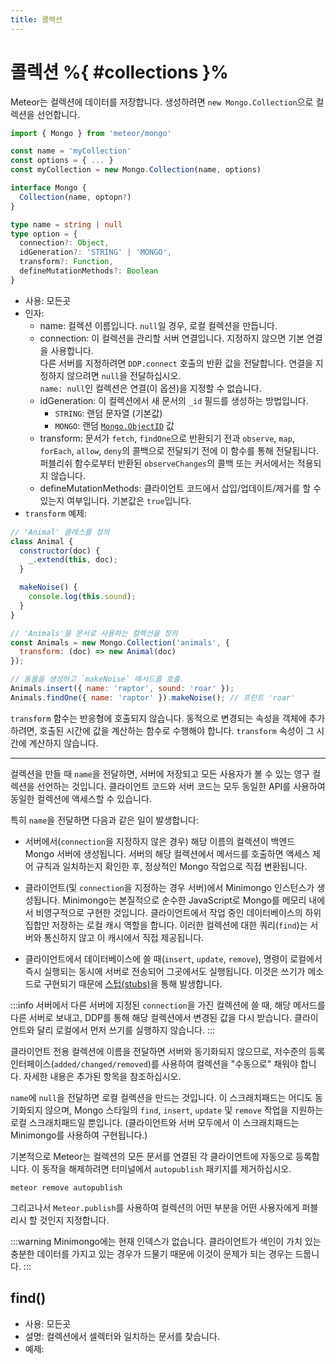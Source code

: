 ```yaml
---
title: 콜렉션
---
```


# 콜렉션 %{ #collections }%

Meteor는 컬렉션에 데이터를 저장합니다.
생성하려면 `new Mongo.Collection`으로 컬렉션을 선언합니다.

```js
import { Mongo } from 'meteor/mongo'

const name = 'myCollection'
const options = { ... }
const myCollection = new Mongo.Collection(name, options)
```

```ts
interface Mongo {
  Collection(name, optopn?)
}

type name = string | null
type option = {
  connection?: Object,
  idGeneration?: 'STRING' | 'MONGO',
  transform?: Function,
  defineMutationMethods?: Boolean
}
```

- 사용: 모든곳
- 인자:
  - name: 컬렉션 이름입니다. `null`일 경우, 로컬 컬렉션을 만듭니다.
  - connection: 이 컬렉션을 관리할 서버 연결입니다.
    지정하지 않으면 기본 연결을 사용합니다. <br>
    다른 서버를 지정하려면 `DDP.connect` 호출의 반환 값을 전달합니다.
    연결을 지정하지 않으려면 `null`을 전달하십시오. <br>
    `name: null`인 컬렉션은 연결(이 옵션)을 지정할 수 없습니다.
  - idGeneration: 이 컬렉션에서 새 문서의 `_id` 필드를 생성하는 방법입니다.
    - `STRING`: 랜덤 문자열 (기본값)
    - `MONGO`: 랜덤 [`Mongo.ObjectID`](https://docs.meteor.com/api/collections.html#Mongo-ObjectID) 값
  - transform: 문서가 `fetch`, `findOne`으로 반환되기 전과
    `observe`, `map`, `forEach`, `allow`, `deny`의 콜백으로 전달되기 전에
    이 함수를 통해 전달됩니다. <br>
    퍼블리쉬 함수로부터 반환된 `observeChanges`의 콜백 또는 커서에서는 적용되지 않습니다.
  - defineMutationMethods: 클라이언트 코드에서 삽입/업데이트/제거를 할 수 있는지 여부입니다.
    기본값은 `true`입니다.
- `transform` 예제:
```js
// 'Animal' 클레스를 정의
class Animal {
  constructor(doc) {
    _.extend(this, doc);
  }

  makeNoise() {
    console.log(this.sound);
  }
}

// 'Animals'을 문서로 사용하는 컬렉션을 정의
const Animals = new Mongo.Collection('animals', {
  transform: (doc) => new Animal(doc)
});

// 동물을 생성하고 `makeNoise` 메서드를 호출.
Animals.insert({ name: 'raptor', sound: 'roar' });
Animals.findOne({ name: 'raptor' }).makeNoise(); // 프린트 'roar'
```
  
  `transform` 함수는 반응형에 호출되지 않습니다.
  동적으로 변경되는 속성을 객체에 추가하려면,
  호출된 시간에 값을 계산하는 함수로 수행해야 합니다.
  `transform` 속성이 그 시간에 계산하지 않습니다.

*****

컬렉션을 만들 때 `name`을 전달하면,
서버에 저장되고 모든 사용자가 볼 수 있는 영구 컬렉션을 선언하는 것입니다.
클라이언트 코드와 서버 코드는 모두 동일한 API를 사용하여 동일한 컬렉션에 액세스할 수 있습니다.

특히 `name`을 전달하면 다음과 같은 일이 발생합니다:

- 서버에서(`connection`을 지정하지 않은 경우) 해당 이름의 컬렉션이 백엔드 Mongo 서버에 생성됩니다.
  서버의 해당 컬렉션에서 메서드를 호출하면 액세스 제어 규칙과 일치하는지 확인한 후,
  정상적인 Mongo 작업으로 직접 변환됩니다.

- 클라이언트(및 `connection`을 지정하는 경우 서버)에서 Minimongo 인스턴스가 생성됩니다.
Minimongo는 본질적으로 순수한 JavaScript로 Mongo를 메모리 내에서 비영구적으로 구현한 것입니다.
클라이언트에서 작업 중인 데이터베이스의 하위 집합만 저장하는 로컬 캐시 역할을 합니다.
이러한 컬렉션에 대한 쿼리(`find`)는 서버와 통신하지 않고 이 캐시에서 직접 제공됩니다.

- 클라이언트에서 데이터베이스에 쓸 때(`insert`, `update`, `remove`),
  명령이 로컬에서 즉시 실행되는 동시에 서버로 전송되어 그곳에서도 실행됩니다.
  이것은 쓰기가 메소드로 구현되기 때문에 [스텁(stubs)](https://docs.meteor.com/api/methods.html#Meteor-methods)을 통해 발생합니다.

:::info
서버에서 다른 서버에 지정된 `connection`을 가진 컬렉션에 쓸 때,
해당 메서드를 다른 서버로 보내고,
DDP를 통해 해당 컬렉션에서 변경된 값을 다시 받습니다.
클라이언트와 달리 로컬에서 먼저 쓰기를 실행하지 않습니다.
:::

클라이언트 전용 컬렉션에 이름을 전달하면 서버와 동기화되지 않으므로,
저수준의 등록 인터페이스(`added/changed/removed`)를 사용하여 컬렉션을 "수동으로" 채워야 합니다.
자세한 내용은 추가된 항목을 참조하십시오.

`name`에 `null`을 전달하면 로컬 컬렉션을 만드는 것입니다.
이 스크래치패드는 어디도 동기화되지 않으며,
Mongo 스타일의 `find`, `insert`, `update` 및 `remove` 작업을 지원하는 로컬 스크래치패드일 뿐입니다.
(클라이언트와 서버 모두에서 이 스크래치패드는 Minimongo를 사용하여 구현됩니다.)

기본적으로 Meteor는 컬렉션의 모든 문서를 연결된 각 클라이언트에 자동으로 등록합니다.
이 동작을 해제하려면 터미널에서 `autopublish` 패키지를 제거하십시오.
```shell
meteor remove autopublish
```

그리고나서 `Meteor.publish`를 사용하여 컬렉션의 어떤 부분을 어떤 사용자에게 퍼블리시 할 것인지 지정합니다.

:::warning
Minimongo에는 현재 인덱스가 없습니다.
클라이언트가 색인이 가치 있는 충분한 데이터를 가지고 있는 경우가 드물기 때문에 이것이 문제가 되는 경우는 드뭅니다.
:::

## find()

- 사용: 모든곳
- 설명: 컬렉션에서 셀렉터와 일치하는 문서를 찾습니다.
- 예제:























